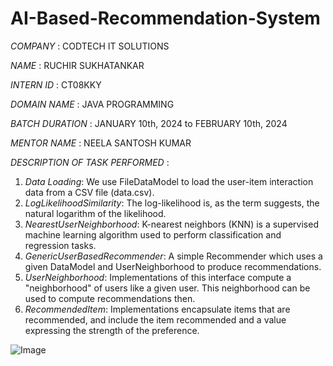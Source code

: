 # AI-Based-Recommendation-System

*COMPANY* : CODTECH IT SOLUTIONS 

*NAME* : RUCHIR SUKHATANKAR

*INTERN ID* : CT08KKY

*DOMAIN NAME* : JAVA PROGRAMMING

*BATCH DURATION* : JANUARY 10th, 2024 to FEBRUARY 10th, 2024

*MENTOR NAME* : NEELA SANTOSH KUMAR

*DESCRIPTION OF TASK PERFORMED* :

1. *Data Loading*: We use FileDataModel to load the user-item interaction data from a CSV file (data.csv).
2. *LogLikelihoodSimilarity*: The log-likelihood is, as the term suggests, the natural logarithm of the likelihood.
3. *NearestUserNeighborhood*:  K-nearest neighbors (KNN) is a supervised machine learning algorithm used to perform classification and regression tasks.
4. *GenericUserBasedRecommender*: A simple Recommender which uses a given DataModel and UserNeighborhood to produce recommendations.
5. *UserNeighborhood*: Implementations of this interface compute a "neighborhood" of users like a given user. This neighborhood can be used to compute recommendations then.
6. *RecommendedItem*: Implementations encapsulate items that are recommended, and include the item recommended and a value expressing the strength of the preference.


![Image](https://github.com/user-attachments/assets/7151e96c-b42b-4f61-9039-cf203adc18c6)
